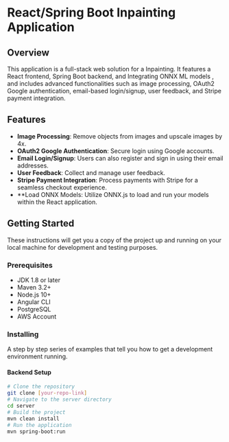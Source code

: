 # React/Spring Boot Inpainting Application

## Overview
This application is a full-stack web solution for a Inpainting. It features a React frontend, Spring Boot backend, and Integrating ONNX ML models , and includes advanced functionalities such as image processing, OAuth2 Google authentication, email-based login/signup, user feedback, and Stripe payment integration.

## Features
- **Image Processing**: Remove objects from images and upscale images by 4x.
- **OAuth2 Google Authentication**: Secure login using Google accounts.
- **Email Login/Signup**: Users can also register and sign in using their email addresses.
- **User Feedback**: Collect and manage user feedback.
- **Stripe Payment Integration**: Process payments with Stripe for a seamless checkout experience.
- **Load ONNX Models: Utilize ONNX.js to load and run your models within the React application.
## Getting Started
These instructions will get you a copy of the project up and running on your local machine for development and testing purposes.

### Prerequisites
- JDK 1.8 or later
- Maven 3.2+
- Node.js 10+
- Angular CLI
- PostgreSQL
- AWS Account

### Installing
A step by step series of examples that tell you how to get a development environment running.

#### Backend Setup
```bash
# Clone the repository
git clone [your-repo-link]
# Navigate to the server directory
cd server
# Build the project
mvn clean install
# Run the application
mvn spring-boot:run

